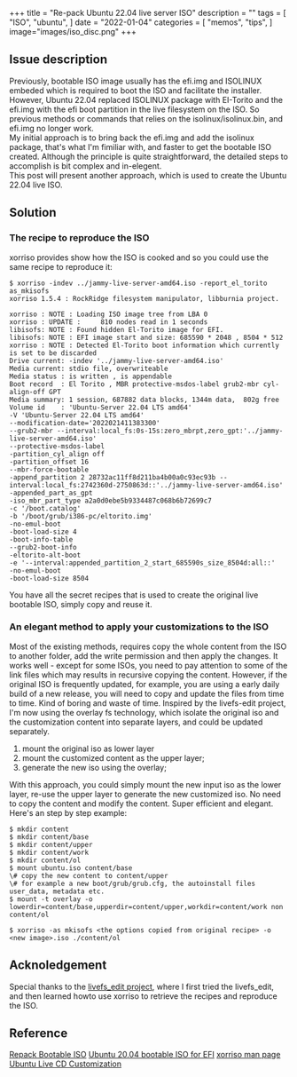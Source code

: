 +++
title = "Re-pack Ubuntu 22.04 live server ISO"
description = ""
tags = [
    "ISO",
    "ubuntu",
]
date = "2022-01-04"
categories = [
    "memos",
    "tips",
]
image="images/iso_disc.png"
+++ 

## Issue description

Previously, bootable ISO image usually has the efi.img and ISOLINUX embeded which is required to boot the ISO and facilitate the installer.  
However, Ubuntu 22.04 replaced ISOLINUX package with EI-Torito and the efi.img with the efi boot partition in the live filesystem on the ISO. So previous methods or commands that relies on the isolinux/isolinux.bin, and efi.img no longer work.  
My initial approach is to bring back the efi.img and add the isolinux package, that's what I'm fimiliar with, and faster to get the bootable ISO created. Although the principle is quite straightforward, the detailed steps to accomplish is bit complex and in-elegent.  
This post will present another approach, which is used to create the Ubuntu 22.04 live ISO. 

## Solution

### The recipe to reproduce the ISO

xorriso provides show how the ISO is cooked and so you could use the same recipe to reproduce it:
```
$ xorriso -indev ../jammy-live-server-amd64.iso -report_el_torito as_mkisofs  
xorriso 1.5.4 : RockRidge filesystem manipulator, libburnia project.

xorriso : NOTE : Loading ISO image tree from LBA 0
xorriso : UPDATE :     810 nodes read in 1 seconds
libisofs: NOTE : Found hidden El-Torito image for EFI.
libisofs: NOTE : EFI image start and size: 685590 * 2048 , 8504 * 512
xorriso : NOTE : Detected El-Torito boot information which currently is set to be discarded
Drive current: -indev '../jammy-live-server-amd64.iso'
Media current: stdio file, overwriteable
Media status : is written , is appendable
Boot record  : El Torito , MBR protective-msdos-label grub2-mbr cyl-align-off GPT
Media summary: 1 session, 687882 data blocks, 1344m data,  802g free
Volume id    : 'Ubuntu-Server 22.04 LTS amd64'
-V 'Ubuntu-Server 22.04 LTS amd64'
--modification-date='2022021411383300'
--grub2-mbr --interval:local_fs:0s-15s:zero_mbrpt,zero_gpt:'../jammy-live-server-amd64.iso'
--protective-msdos-label
-partition_cyl_align off
-partition_offset 16
--mbr-force-bootable
-append_partition 2 28732ac11ff8d211ba4b00a0c93ec93b --interval:local_fs:2742360d-2750863d::'../jammy-live-server-amd64.iso'
-appended_part_as_gpt
-iso_mbr_part_type a2a0d0ebe5b9334487c068b6b72699c7
-c '/boot.catalog'
-b '/boot/grub/i386-pc/eltorito.img'
-no-emul-boot
-boot-load-size 4
-boot-info-table
--grub2-boot-info
-eltorito-alt-boot
-e '--interval:appended_partition_2_start_685590s_size_8504d:all::'
-no-emul-boot
-boot-load-size 8504
```
You have all the secret recipes that is used to create the original live bootable ISO, simply copy and reuse it.

### An elegant method to apply your customizations to the ISO

Most of the existing methods, requires copy the whole content from the ISO to another folder, add the write permission and then apply the changes.
It works well - except for some ISOs, you need to pay attention to some of the link files which may results in recursive copying the content.
However, if the original ISO is frequently updated, for example, you are using a early daily build of a new release, you will need to copy and update the files from time to time. Kind of boring and waste of time.
Inspired by the livefs-edit project, I'm now using the overlay fs technology, which isolate the original iso and the customization content into separate layers, and could be updated separately.

1. mount the original iso as lower layer
1. mount the customized content as the upper layer;
1. generate the new iso using the overlay;

With this approach, you could simply mount the new input iso as the lower layer, re-use the upper layer to generate the new customized iso. No need to copy the content and modify the content.
Super efficient and elegant.
Here's an step by step example:
```
$ mkdir content  
$ mkdir content/base  
$ mkdir content/upper  
$ mkdir content/work  
$ mkdir content/ol  
$ mount ubuntu.iso content/base  
\# copy the new content to content/upper
\# for example a new boot/grub/grub.cfg, the autoinstall files user_data, metadata etc.
$ mount -t overlay -o lowerdir=content/base,upperdir=content/upper,workdir=content/work non content/ol

$ xorriso -as mkisofs <the options copied from original recipe> -o <new image>.iso ./content/ol
```
## Acknoledgement

Special thanks to the [livefs_edit project](https://github.com/mwhudson/livefs-editor), where I first tried the livefs_edit, and then learned howto use xorriso to retrieve the recipes and reproduce the ISO.

## Reference
[Repack Bootable ISO](https://wiki.debian.org/RepackBootableISO)
[Ubuntu 20.04 bootable ISO for EFI](https://utcc.utoronto.ca/~cks/space/blog/linux/Ubuntu2004ISOWithUEFI-2)
[xorriso man page](https://www.gnu.org/software/xorriso/man_1_xorrisofs.html)
[Ubuntu Live CD Customization](https://help.ubuntu.com/community/LiveCDCustomization)
